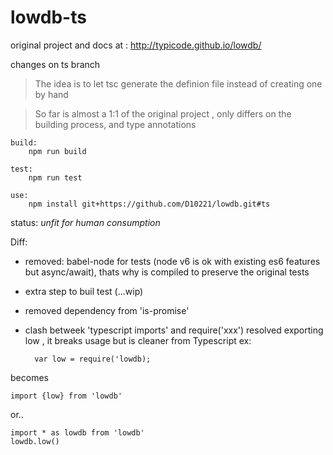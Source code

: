 
# lowdb-ts
original project and docs at : http://typicode.github.io/lowdb/

changes on ts branch

> The idea is to let tsc generate the definion file instead of creating one by hand

> So far is almost a 1:1 of the original project , only differs on the building process, and type annotations



    build:
        npm run build

    test:
        npm run test

    use:
        npm install git+https://github.com/D10221/lowdb.git#ts


status: _unfit for human consumption_

Diff:
- removed: babel-node for tests (node v6 is ok with existing es6 features but async/await), thats why is compiled to preserve the original tests
- extra step to buil test (...wip)
- removed dependency from 'is-promise'
- clash betweek 'typescript imports' and require('xxx')
   resolved exporting  low ,
   it breaks usage but is cleaner from Typescript
   ex:

        var low = require('lowdb);

becomes

    import {low} from 'lowdb'
or..

    import * as lowdb from 'lowdb'
    lowdb.low()



